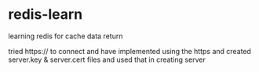 # redis-learn
learning redis for cache data return


tried https:// to connect and have implemented using the https and created server.key & server.cert files and used that in creating server
